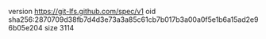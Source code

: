 version https://git-lfs.github.com/spec/v1
oid sha256:2870709d38fb7d4d3e73a3a85c61cb7b017b3a00a0f5e1b6a15ad2e96b05e204
size 3114
